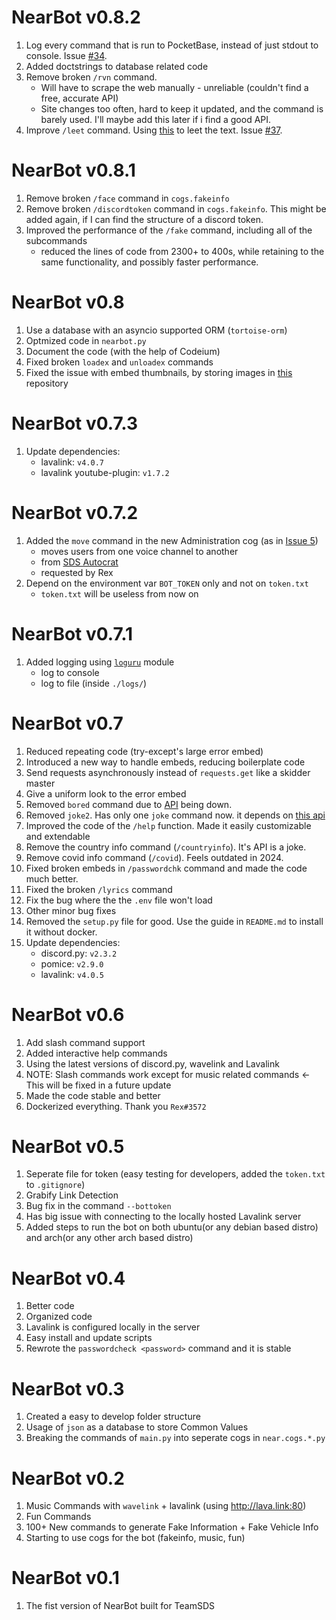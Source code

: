 # NearBot v0.8.2

1. Log every command that is run to PocketBase, instead of just stdout to console. Issue [#34](https://github.com/hirusha-adi/Near/issues/34).
2. Added doctstrings to database related code
3. Remove broken `/rvn` command.
   - Will have to scrape the web manually - unreliable (couldn't find a free, accurate API)
   - Site changes too often, hard to keep it updated, and the command is barely used. I'll maybe add this later if i find a good API.
4. Improve `/leet` command. Using [this](https://pypi.org/project/leet/) to leet the text. Issue [#37](https://github.com/hirusha-adi/Near/issues/37).

# NearBot v0.8.1

1. Remove broken `/face` command in `cogs.fakeinfo`
2. Remove broken `/discordtoken` command in `cogs.fakeinfo`. This might be added again, if I can find the structure of a discord token.
3. Improved the performance of the `/fake` command, including all of the subcommands
    - reduced the lines of code from 2300+ to 400s, while retaining to the same functionality, and possibly faster performance.

# NearBot v0.8

1. Use a database with an asyncio supported ORM (`tortoise-orm`)
2. Optmized code in `nearbot.py`
3. Document the code (with the help of Codeium)
4. Fixed broken `loadex` and `unloadex` commands
5. Fixed the issue with embed thumbnails, by storing images in [this](https://github.com/hirusha-adi/Near-Data) repository

# NearBot v0.7.3

1. Update dependencies:
    - lavalink: `v4.0.7` 
    - lavalink youtube-plugin: `v1.7.2` 

# NearBot v0.7.2

1. Added the `move` command in the new Administration cog (as in [Issue 5](https://github.com/hirusha-adi/Near/issues/21))
    - moves users from one voice channel to another
    - from [SDS Autocrat](https://github.com/ThatRex/SDS-Autocrat/blob/main/src/commands/move.ts)
    - requested by Rex
2. Depend on the environment var `BOT_TOKEN` only and not on `token.txt`
    - `token.txt` will be useless from now on

# NearBot v0.7.1

1. Added logging using [`loguru`](https://github.com/Delgan/loguru) module
    - log to console
    - log to file (inside `./logs/`)

# NearBot v0.7

1. Reduced repeating code (try-except's large error embed)
2. Introduced a new way to handle embeds, reducing boilerplate code
3. Send requests asynchronously instead of `requests.get` like a skidder master
4. Give a uniform look to the error embed
5. Removed `bored` command due to [API](http://www.boredapi.com/api/activity) being down.
6. Removed `joke2`. Has only one `joke` command now. it depends on [this api](https://some-random-api.ml/joke)
7. Improved the code of the `/help` function. Made it easily customizable and extendable
8. Remove the country info command (`/countryinfo`). It's API is a joke.
9. Remove covid info command (`/covid`). Feels outdated in  2024.
10. Fixed broken embeds in `/passwordchk` command and made the code much better.
11. Fixed the broken `/lyrics` command
12. Fix the bug where the the `.env` file won't load
13. Other minor bug fixes
14. Removed the `setup.py` file for good. Use the guide in `README.md` to install it without docker. 
15. Update dependencies:
    - discord.py: `v2.3.2`
    - pomice: `v2.9.0`
    - lavalink: `v4.0.5` 

# NearBot v0.6

1. Add slash command support
2. Added interactive help commands
3. Using the latest versions of discord.py, wavelink and Lavalink
4. NOTE: Slash commands work except for music related commands <- This will be fixed in a future update
5. Made the code stable and better
6. Dockerized everything. Thank you `Rex#3572`


# NearBot v0.5

1. Seperate file for token (easy testing for developers, added the `token.txt` to `.gitignore`)
2. Grabify Link Detection
3. Bug fix in the command `--bottoken`
4. Has big issue with connecting to the locally hosted Lavalink server
5. Added steps to run the bot on both ubuntu(or any debian based distro) and arch(or any other arch based distro)

# NearBot v0.4

1. Better code
2. Organized code
3. Lavalink is configured locally in the server
4. Easy install and update scripts
5. Rewrote the `passwordcheck <password>` command and it is stable

# NearBot v0.3

1. Created a easy to develop folder structure
2. Usage of `json` as a database to store Common Values
3. Breaking the commands of `main.py` into seperate cogs in `near.cogs.*.py`

# NearBot v0.2

1. Music Commands with `wavelink` + lavalink (using http://lava.link:80)
2. Fun Commands
3. 100+ New commands to generate Fake Information + Fake Vehicle Info
4. Starting to use cogs for the bot (fakeinfo, music, fun)

# NearBot v0.1

1. The fist version of NearBot built for TeamSDS
